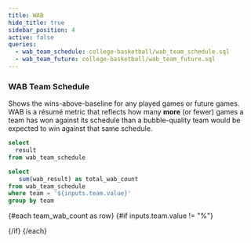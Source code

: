 ```yaml
---
title: WAB
hide_title: true
sidebar_position: 4
active: false
queries: 
  - wab_team_schedule: college-basketball/wab_team_schedule.sql
  - wab_team_future: college-basketball/wab_team_future.sql
---
```


### WAB Team Schedule 

Shows the wins-above-baseline for any played games or future games. WAB is a résumé metric that reflects how many **more** (or fewer) games a team has won against its schedule than a bubble-quality team would be expected to win against that same schedule.

```sql result_filter
select 
  result
from wab_team_schedule
```

<Tabs id="played-games">
    <Tab label="Played">
    

<Dropdown data={wab_team_schedule} name=team value=team defaultValue="%">
  <DropdownOption value="%" valueLabel="Team"/>
</Dropdown>

<Dropdown name=result_filter title="Result" >
    <DropdownOption valueLabel ="All" value ="%" default/>
    <DropdownOption valueLabel = "Win" value ="W" />
    <DropdownOption valueLabel = "Loss" value ="L" />
</Dropdown>

<Dropdown name=quad_filter title="Quadrant" >
    <DropdownOption valueLabel ="All" value ="%" default/>
    <DropdownOption valueLabel = "Q1" value ="Q1" />
    <DropdownOption valueLabel = "Q2" value ="Q2" />
    <DropdownOption valueLabel = "Q3" value ="Q3" />
    <DropdownOption valueLabel = "Q4" value ="Q4" />
</Dropdown>

```sql team_wab_count
select 
   sum(wab_result) as total_wab_count
from wab_team_schedule
where team = '${inputs.team.value}'
group by team
```

{#each team_wab_count as row}
{#if inputs.team.value != "%"}

<BigValue
  data={row}
  value=total_wab_count
  title="WAB"
  fmt='num2'
/>

{/if}
{/each}

<DataTable data={wab_team_schedule} rows=50 search=true rowNumbers=true>
  <Column id=team title="Team"/>
  <Column id=wab_result contentType=delta fmt=num2 title="WAB +/-"/>
  <Column id=opp title="Opponent"/>
  <Column id=score_sentence contentType=colorscale title="Result"/>
  <Column id=location title="Location"/>
  <Column id=quad title="Quad"/>
  <Column id=date fmt=m/d/y title="Date"/>
</DataTable>

</Tab>
    
<Tab label="Scheduled">
        
<Dropdown data={wab_team_future} name=team value=team defaultValue="%">
  <DropdownOption value="%" valueLabel="Team"/>
</Dropdown>


<Dropdown name=quad_filter title="Quadrant" >
    <DropdownOption valueLabel ="All" value ="%" default/>
    <DropdownOption valueLabel = "Q1" value ="Q1" />
    <DropdownOption valueLabel = "Q2" value ="Q2" />
    <DropdownOption valueLabel = "Q3" value ="Q3" />
    <DropdownOption valueLabel = "Q4" value ="Q4" />
</Dropdown>

<DataTable data={wab_team_future} rows=50 search=true rowNumbers=true>
  <Column id=date fmt=m/d/y title="Date"/>
  <Column id=team title="Team"/>
  <Column id=opp title="Opponent"/>
  <Column id=location title="Location"/>
  <Column id=wabW contentType=delta fmt=num2 title="WAB +"/>
  <Column id=wabL contentType=delta fmt=num2 title="WAB -"/>
  <Column id=quad title="Quad"/>
</DataTable>

</Tab>
</Tabs>
